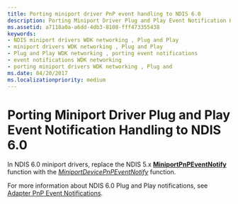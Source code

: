 ```yaml
---
title: Porting miniport driver PnP event handling to NDIS 6.0
description: Porting Miniport Driver Plug and Play Event Notification Handling to NDIS 6.0
ms.assetid: a7118a0a-a6dd-4db3-8108-fff473355438
keywords:
- NDIS miniport drivers WDK networking , Plug and Play
- miniport drivers WDK networking , Plug and Play
- Plug and Play WDK networking , porting event notifications
- event notifications WDK networking
- porting miniport drivers WDK networking , Plug and
ms.date: 04/20/2017
ms.localizationpriority: medium
---
```


# Porting Miniport Driver Plug and Play Event Notification Handling to NDIS 6.0





In NDIS 6.0 miniport drivers, replace the NDIS 5.x [**MiniportPnPEventNotify**](https://msdn.microsoft.com/library/windows/hardware/ff550487) function with the [*MiniportDevicePnPEventNotify*](https://msdn.microsoft.com/library/windows/hardware/ff559369) function.

For more information about NDIS 6.0 Plug and Play notifications, see [Adapter PnP Event Notifications](miniport-adapter-device-pnp-event-notifications.md).

 

 





